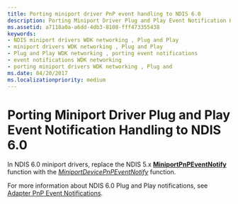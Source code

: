 ```yaml
---
title: Porting miniport driver PnP event handling to NDIS 6.0
description: Porting Miniport Driver Plug and Play Event Notification Handling to NDIS 6.0
ms.assetid: a7118a0a-a6dd-4db3-8108-fff473355438
keywords:
- NDIS miniport drivers WDK networking , Plug and Play
- miniport drivers WDK networking , Plug and Play
- Plug and Play WDK networking , porting event notifications
- event notifications WDK networking
- porting miniport drivers WDK networking , Plug and
ms.date: 04/20/2017
ms.localizationpriority: medium
---
```


# Porting Miniport Driver Plug and Play Event Notification Handling to NDIS 6.0





In NDIS 6.0 miniport drivers, replace the NDIS 5.x [**MiniportPnPEventNotify**](https://msdn.microsoft.com/library/windows/hardware/ff550487) function with the [*MiniportDevicePnPEventNotify*](https://msdn.microsoft.com/library/windows/hardware/ff559369) function.

For more information about NDIS 6.0 Plug and Play notifications, see [Adapter PnP Event Notifications](miniport-adapter-device-pnp-event-notifications.md).

 

 





